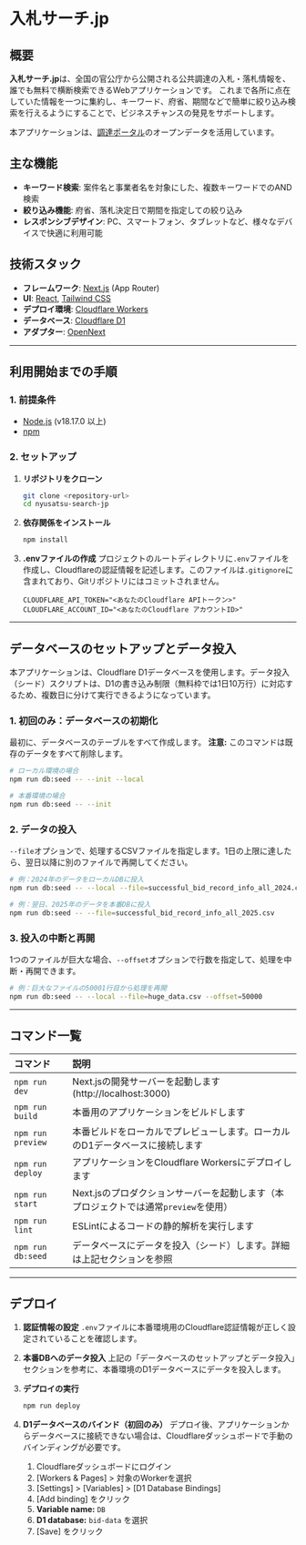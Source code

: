 # 入札サーチ.jp

## 概要

**入札サーチ.jp**は、全国の官公庁から公開される公共調達の入札・落札情報を、誰でも無料で横断検索できるWebアプリケーションです。
これまで各所に点在していた情報を一つに集約し、キーワード、府省、期間などで簡単に絞り込み検索を行えるようにすることで、ビジネスチャンスの発見をサポートします。

本アプリケーションは、[調達ポータル](https://www.p-portal.go.jp/)のオープンデータを活用しています。

## 主な機能

- **キーワード検索**: 案件名と事業者名を対象にした、複数キーワードでのAND検索
- **絞り込み機能**: 府省、落札決定日で期間を指定しての絞り込み
- **レスポンシブデザイン**: PC、スマートフォン、タブレットなど、様々なデバイスで快適に利用可能

## 技術スタック

- **フレームワーク**: [Next.js](https://nextjs.org/) (App Router)
- **UI**: [React](https://react.dev/), [Tailwind CSS](https://tailwindcss.com/)
- **デプロイ環境**: [Cloudflare Workers](https://workers.cloudflare.com/)
- **データベース**: [Cloudflare D1](https://developers.cloudflare.com/d1/)
- **アダプター**: [OpenNext](https://opennext.js.org/)

---

## 利用開始までの手順

### 1. 前提条件

- [Node.js](https://nodejs.org/) (v18.17.0 以上)
- [npm](https://www.npmjs.com/)

### 2. セットアップ

1.  **リポジトリをクローン**
    ```bash
    git clone <repository-url>
    cd nyusatsu-search-jp
    ```

2.  **依存関係をインストール**
    ```bash
    npm install
    ```

3.  **.envファイルの作成**
    プロジェクトのルートディレクトリに`.env`ファイルを作成し、Cloudflareの認証情報を記述します。このファイルは`.gitignore`に含まれており、Gitリポジトリにはコミットされません。

    ```env
    CLOUDFLARE_API_TOKEN="<あなたのCloudflare APIトークン>"
    CLOUDFLARE_ACCOUNT_ID="<あなたのCloudflare アカウントID>"
    ```

---

## データベースのセットアップとデータ投入

本アプリケーションは、Cloudflare D1データベースを使用します。データ投入（シード）スクリプトは、D1の書き込み制限（無料枠では1日10万行）に対応するため、複数日に分けて実行できるようになっています。

### 1. 初回のみ：データベースの初期化

最初に、データベースのテーブルをすべて作成します。
**注意:** このコマンドは既存のデータをすべて削除します。

```bash
# ローカル環境の場合
npm run db:seed -- --init --local

# 本番環境の場合
npm run db:seed -- --init
```

### 2. データの投入

`--file`オプションで、処理するCSVファイルを指定します。1日の上限に達したら、翌日以降に別のファイルで再開してください。

```bash
# 例：2024年のデータをローカルDBに投入
npm run db:seed -- --local --file=successful_bid_record_info_all_2024.csv

# 例：翌日、2025年のデータを本番DBに投入
npm run db:seed -- --file=successful_bid_record_info_all_2025.csv
```

### 3. 投入の中断と再開

1つのファイルが巨大な場合、`--offset`オプションで行数を指定して、処理を中断・再開できます。

```bash
# 例：巨大なファイルの50001行目から処理を再開
npm run db:seed -- --local --file=huge_data.csv --offset=50000
```

---

## コマンド一覧

| コマンド | 説明 |
|:---|:---|
| `npm run dev` | Next.jsの開発サーバーを起動します (http://localhost:3000) |
| `npm run build` | 本番用のアプリケーションをビルドします |
| `npm run preview` | 本番ビルドをローカルでプレビューします。ローカルのD1データベースに接続します |
| `npm run deploy` | アプリケーションをCloudflare Workersにデプロイします |
| `npm run start` | Next.jsのプロダクションサーバーを起動します（本プロジェクトでは通常`preview`を使用） |
| `npm run lint` | ESLintによるコードの静的解析を実行します |
| `npm run db:seed` | データベースにデータを投入（シード）します。詳細は上記セクションを参照 |

---

## デプロイ

1.  **認証情報の設定**
    `.env`ファイルに本番環境用のCloudflare認証情報が正しく設定されていることを確認します。

2.  **本番DBへのデータ投入**
    上記の「データベースのセットアップとデータ投入」セクションを参考に、本番環境のD1データベースにデータを投入します。

3.  **デプロイの実行**
    ```bash
    npm run deploy
    ```

4.  **D1データベースのバインド（初回のみ）**
    デプロイ後、アプリケーションからデータベースに接続できない場合は、Cloudflareダッシュボードで手動のバインディングが必要です。
    1. Cloudflareダッシュボードにログイン
    2. [Workers & Pages] > 対象のWorkerを選択
    3. [Settings] > [Variables] > [D1 Database Bindings]
    4. [Add binding] をクリック
    5. **Variable name:** `DB`
    6. **D1 database:** `bid-data` を選択
    7. [Save] をクリック